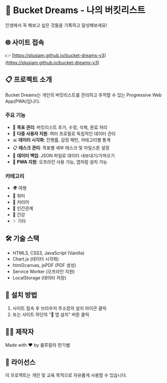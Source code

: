 # 🎯 Bucket Dreams - 나의 버킷리스트

인생에서 꼭 해보고 싶은 것들을 기록하고 달성해보세요!

## 🌐 사이트 접속
👉 [https://plusiam.github.io/bucket-dreams-v3](https://plusiam.github.io/bucket-dreams-v3)

## 📋 프로젝트 소개
Bucket Dreams는 개인의 버킷리스트를 관리하고 추적할 수 있는 Progressive Web App(PWA)입니다.

### 주요 기능
- 🎯 **목표 관리**: 버킷리스트 추가, 수정, 삭제, 완료 처리
- 👥 **다중 사용자 지원**: 여러 프로필로 독립적인 데이터 관리
- 📊 **데이터 시각화**: 진행률, 감정 패턴, 카테고리별 통계
- 📋 **태스크 관리**: 목표별 세부 태스크 및 마일스톤 설정
- 💾 **데이터 백업**: JSON 파일로 데이터 내보내기/가져오기
- 📱 **PWA 지원**: 오프라인 사용 가능, 앱처럼 설치 가능

### 카테고리
- 🌍 여행
- 🎨 취미
- 💼 커리어
- 👥 인간관계
- 💪 건강
- ✨ 기타

## 🛠️ 기술 스택
- HTML5, CSS3, JavaScript (Vanilla)
- Chart.js (데이터 시각화)
- html2canvas, jsPDF (PDF 생성)
- Service Worker (오프라인 지원)
- LocalStorage (데이터 저장)

## 📱 설치 방법
1. 사이트 접속 후 브라우저 주소창의 설치 아이콘 클릭
2. 또는 사이트 하단의 "📱 앱 설치" 버튼 클릭

## 👨‍💻 제작자
Made with ❤️ by 룰루랄라 한기쌤

## 📄 라이선스
이 프로젝트는 개인 및 교육 목적으로 자유롭게 사용할 수 있습니다.

